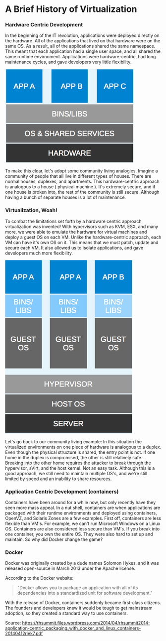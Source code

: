 # A Brief History of Virtualization


### Hardware Centric Development


In the beginning of the IT revolution, applications were deployed directly on the hardware.  All of the applications that lived on that hardware were on the same OS. As a result, all of the applications shared the same namespace.  This meant that each application had a single user space, and all shared the same runtime environment.  Applications were hardware-centric, had long maintenance cycles, and gave developers very little flexibility.



![traditional](./img/traditional.png "Hardware-centric Approach.")


To make this clear, let's adopt some community living analogies. Imagine a community of people that all live in different types of houses.  There are normal houses, duplexes, and apartments. This hardware-centric approach is analogous to a house ( physical machine ).  It's extremely secure, and if one house is broken into, the rest of the community is still secure.  Although having a bunch of separate houses is a lot of maintenance.




### Virtualization, Woah!

To combat the limitations set forth by a hardware centric approach, virtualization was invented!  With hypervisors such as KVM, ESX, and many more, we were able to emulate the hardware for virtual machines and deploy a guest OS on each VM.  Unlike the hardware-centric approach, each VM can have it's own OS on it.  This means that we must patch, update and secure each VM.  It also allowed us to isolate applications, and gave developers much more flexibility.


![virtualization](./img/virtualization.png "Virtualization")


Let's go back to our community living example:  In this situation the virtualized environments on one piece of hardware is analogous to a duplex.  Even though the physical structure is shared, the entry point is not. If one home in the duplex is compromised, the other is still relatively safe. Breaking into the other home requires the attacker to break through the hypervisor, sVirt, and the host kernel.  Not an easy task.  Although this is a good approach, we still need to maintain multiple OS's, and we're still limited by speed and an inability to share resources.


### Application Centric Development (containers)


Containers have been around for a while now, but only recently have they seen more mass appeal.  In a nut shell, containers are when applications are packaged with their runtime environments and deployed using containers, OpenVZ, and Solaris Zones are a few examples.  First off, containers are less flexible than VM's.  For example, we can't run Microsoft Windows on a Linux OS.  Containers are also considered less secure than VM's.  If you break into one container, you own the entire OS.  They were also hard to set up and maintain.  So why did Docker change the game?



### Docker

Docker was originally created by a dude names Solomon Hykes, and it was released open-source in March 2013 under the Apache license.

According to the Docker website: 


> "Docker allows you to package an application with all of its dependencies into a standardized unit for software development."


With the release of Docker, containers suddenly became first-class citizens.  The founders and developers knew it would be tough to get mainstream adoption, so they created a standard way to use  containers.



Source: https://rhsummit.files.wordpress.com/2014/04/rhsummit2014-application-centric_packaging_with_docker_and_linux_containers-20140412riek7.pdf


